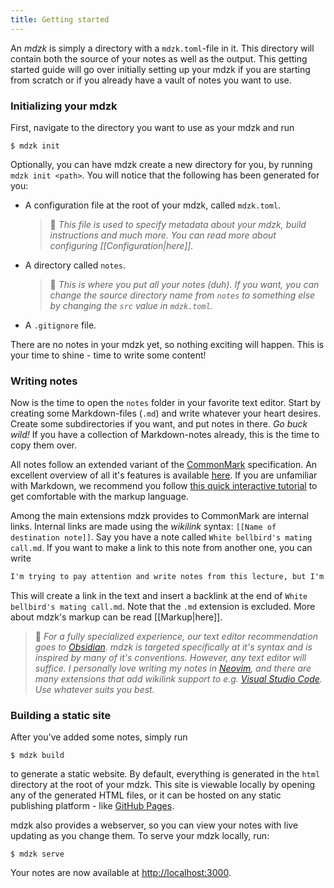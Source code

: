 ```yaml
---
title: Getting started
---
```


An *mdzk* is simply a directory with a `mdzk.toml`-file in it. This directory will contain both the source of your notes as well as the output. This getting started guide will go over initially setting up your mdzk if you are starting from scratch or if you already have a vault of notes you want to use.

### Initializing your mdzk

First, navigate to the directory you want to use as your mdzk and run

    $ mdzk init

Optionally, you can have mdzk create a new directory for you, by running `mdzk init <path>`. You will notice that the following has been generated for you:

- A configuration file at the root of your mdzk, called `mdzk.toml`.

    > 📖 *This file is used to specify metadata about your mdzk, build instructions and much more. You can read more about configuring [[Configuration|here]].*

- A directory called `notes`.

    > 📖 *This is where you put all your notes (duh). If you want, you can change the source directory name from `notes` to something else by changing the `src` value in `mdzk.toml`.*

- A `.gitignore` file.

There are no notes in your mdzk yet, so nothing exciting will happen. This is your time to shine - time to write some content!

### Writing notes

Now is the time to open the `notes` folder in your favorite text editor. Start by creating some Markdown-files (`.md`) and write whatever your heart desires. Create some subdirectories if you want, and put notes in there. *Go buck wild!* If you have a collection of Markdown-notes already, this is the time to copy them over.

All notes follow an extended variant of the [CommonMark](https://commonmark.org/) specification. An excellent overview of all it's features is available [here](https://commonmark.org/help/). If you are unfamiliar with Markdown, we recommend you follow [this quick interactive tutorial](https://commonmark.org/help/tutorial/) to get comfortable with the markup language.

Among the main extensions mdzk provides to CommonMark are internal links. Internal links are made using the *wikilink* syntax: `[[Name of destination note]]`. Say you have a note called `White bellbird's mating call.md`. If you want to make a link to this note from another one, you can write

```markdown
I'm trying to pay attention and write notes from this lecture, but I'm too bored. I'd rather listen to a [[White bellbird's mating call]] than suffer another second.
```

This will create a link in the text and insert a backlink at the end of `White bellbird's mating call.md`. Note that the `.md` extension is excluded. More about mdzk's markup can be read [[Markup|here]].

> 📖 *For a fully specialized experience, our text editor recommendation goes to [Obsidian](https://obsidian.md). mdzk is targeted specifically at it's syntax and is inspired by many of it's conventions. However, any text editor will suffice. I personally love writing my notes in [Neovim](https://neovim.io/), and there are many extensions that add wikilink support to e.g. [Visual Studio Code](https://code.visualstudio.com/). Use whatever suits you best.*

### Building a static site

After you've added some notes, simply run

    $ mdzk build

to generate a static website. By default, everything is generated in the `html` directory at the root of your mdzk. This site is viewable locally by opening any of the generated HTML files, or it can be hosted on any static publishing platform - like [GitHub Pages](https://pages.github.com/).

mdzk also provides a webserver, so you can view your notes with live updating as you change them. To serve your mdzk locally, run:

    $ mdzk serve

Your notes are now available at <http://localhost:3000>.
